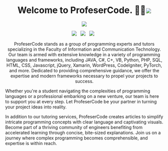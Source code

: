 <h1 align='center'>
  Welcome to ProfeserCode. 👨‍💻<img src="img/mauritius.png" />
</h1>

<p align='center'>  
  <img src="https://github.com/ProfeserCode/.github/assets/7212627/27dcd3f2-24e5-40bd-910f-a19720dc49bf" />
</p>

<p align='center'>  
  <a href="https://www.linkedin.com/company/profesercode"><img src="https://img.shields.io/badge/LinkedIn-0077B5?style=for-the-badge&logo=linkedin&logoColor=white" /></a>&nbsp;&nbsp;
  <a href="https://github.com/ProfeserCode"><img src="https://img.shields.io/badge/GitHub-100000?style=for-the-badge&logo=github&logoColor=white" /></a>&nbsp;&nbsp;
  <a href="https://www.facebook.com/profesercode"><img src="https://img.shields.io/badge/Facebook-1877F2?style=for-the-badge&logo=facebook&logoColor=white" /></a>&nbsp;&nbsp;  
</p>

<p align='center'>  
ProfeserCode stands as a group of programming experts and tutors specializing in the Faculty of Information and Communication Technology. Our team is armed with extensive knowledge in a variety of programming languages and frameworks, including JAVA, C#, C+, VB, Python, PHP, SQL, HTML, CSS, Javascript, jQuery, Xamarin, WordPress, CodeIgniter, PyTorch, and more. Dedicated to providing comprehensive guidance, we offer the expertise and modern frameworks necessary to propel your projects to success.

Whether you're a student navigating the complexities of programming languages or a professional embarking on a new venture, our team is here to support you at every step. Let ProfeserCode be your partner in turning your project ideas into reality.

In addition to our tutoring services, ProfeserCode creates articles to simplify intricate programming concepts with clear language and captivating visuals. Become part of a thriving community of engineers benefiting from accelerated learning through concise, bite-sized explanations. Join us on a journey where complex programming becomes comprehensible, and expertise is within reach.
</p>

<!--

**Here are some ideas to get you started:**

🙋‍♀️ A short introduction - what is your organization all about?
🌈 Contribution guidelines - how can the community get involved?
👩‍💻 Useful resources - where can the community find your docs? Is there anything else the community should know?
🍿 Fun facts - what does your team eat for breakfast?
🧙 Remember, you can do mighty things with the power of [Markdown](https://docs.github.com/github/writing-on-github/getting-started-with-writing-and-formatting-on-github/basic-writing-and-formatting-syntax)
-->
